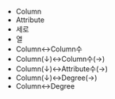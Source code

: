 - Column
- Attribute
- 세로
- 열
- Column↔️Column수
- Column(↓)↔️Column수(→)
- Column(↓)↔️Attribute수(→)
- Column(↓)↔️Degree(→)
- Column↔️Degree
